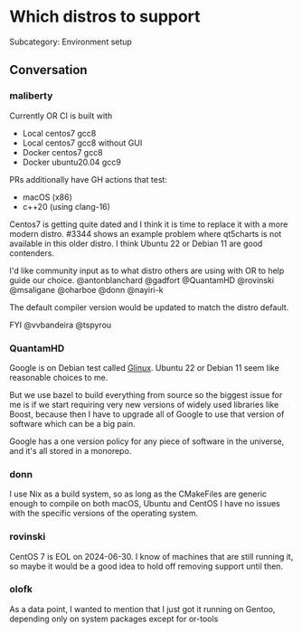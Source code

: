 # Which distros to support

Subcategory: Environment setup

## Conversation

### maliberty
Currently OR CI is built with
* Local centos7 gcc8
* Local centos7 gcc8 without GUI
* Docker centos7 gcc8
* Docker ubuntu20.04 gcc9

PRs additionally have GH actions that test:
* macOS (x86)
* c++20 (using clang-16)

Centos7 is getting quite dated and I think it is time to replace it with a more modern distro.  #3344 shows an example problem where qt5charts is not available in this older distro.  I think Ubuntu 22 or Debian 11 are good contenders.

I'd like community input as to what distro others are using with OR to help guide our choice.  @antonblanchard @gadfort @QuantamHD @rovinski @msaligane @oharboe @donn @nayiri-k

The default compiler version would be updated to match the distro default.

FYI @vvbandeira @tspyrou 

### QuantamHD
Google is on Debian test called [Glinux](https://en.wikipedia.org/wiki/GLinux). Ubuntu 22 or Debian 11 seem like reasonable choices to me.

But we use bazel to build everything from source so the biggest issue for me is if we start requiring very new versions of widely used libraries like Boost, because then I have to upgrade all of Google to use that version of software which can be a big pain.

Google has a one version policy for any piece of software in the universe, and it's all stored in a monorepo.

### donn
I use Nix as a build system, so as long as the CMakeFiles are generic enough to compile on both macOS, Ubuntu and CentOS I have no issues with the specific versions of the operating system.

### rovinski
CentOS 7 is EOL on 2024-06-30. I know of machines that are still running it, so maybe it would be a good idea to hold off removing support until then.

### olofk
As a data point, I wanted to mention that I just got it running on Gentoo, depending only on system packages except for or-tools

